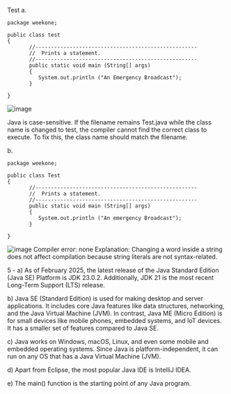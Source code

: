 Test
a. 
```
package weekone;

public class test 
{
	   //----------------------------------------------------
	   //  Prints a statement.
	   //----------------------------------------------------
	   public static void main (String[] args)
	   {
	      System.out.println ("An Emergency Broadcast");
	   }
	
}

```
![image](https://github.com/user-attachments/assets/62b2b1b8-8ed5-4196-b870-b592a0918050)

Java is case-sensitive. If the filename remains Test.java while the class name is changed to test, the compiler cannot find the correct class to execute. To fix this, the class name should match the filename.

b.
```
package weekone;

public class Test 
{
	   //----------------------------------------------------
	   //  Prints a statement.
	   //----------------------------------------------------
	   public static void main (String[] args)
	   {
	      System.out.println ("An emergency Broadcast");
	   }
	
}
```
![image](https://github.com/user-attachments/assets/690e5469-971c-4ddf-b9a8-269eb7ead988)
Compiler error: none Explanation: Changing a word inside a string does not affect compilation because string literals are not syntax-related.

















5 -
a) As of February 2025, the latest release of the Java Standard Edition (Java SE) Platform is JDK 23.0.2. Additionally, JDK 21 is the most recent Long-Term Support (LTS) release. 

b)  Java SE (Standard Edition) is used for making desktop and server applications. It includes core Java features like data structures, networking, and the Java Virtual Machine (JVM). In contrast, Java ME (Micro Edition) is for small devices like mobile phones, embedded systems, and IoT devices. It has a smaller set of features compared to Java SE.

c) Java works on Windows, macOS, Linux, and even some mobile and embedded operating systems. Since Java is platform-independent, it can run on any OS that has a Java Virtual Machine (JVM).

d) Apart from Eclipse, the most popular Java IDE is IntelliJ IDEA.

e) The main() function is the starting point of any Java program. 

